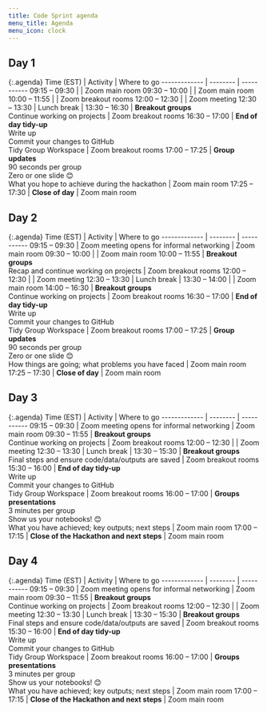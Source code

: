 ```yaml
---
title: Code Sprint agenda
menu_title: Agenda
menu_icon: clock
---
```


## Day 1

{:.agenda}
Time (EST)    | Activity | Where to go
------------- | -------- | -----------
09:15 – 09:30 |  | Zoom main room
09:30 – 10:00 |  | Zoom main room
10:00 – 11:55 |  | Zoom breakout rooms
12:00 – 12:30 |  | Zoom meeting
12:30 – 13:30 | Lunch break |
13:30 – 16:30 | **Breakout groups**<br>Continue working on projects | Zoom breakout rooms
16:30 – 17:00 | **End of day tidy-up**<br>Write up<br>Commit your changes to GitHub<br>Tidy Group Workspace | Zoom breakout rooms
17:00 – 17:25 | **Group updates**<br>90 seconds per group<br>Zero or one slide 😊<br>What you hope to achieve during the hackathon | Zoom main room
17:25 – 17:30 | **Close of day** | Zoom main room

## Day 2

{:.agenda}
Time (EST)    | Activity | Where to go
------------- | -------- | -----------
09:15 – 09:30 | Zoom meeting opens for informal networking | Zoom main room
09:30 – 10:00 |  | Zoom main room
10:00 – 11:55 | **Breakout groups**<br>Recap and continue working on projects | Zoom breakout rooms
12:00 – 12:30 | | Zoom meeting
12:30 – 13:30 | Lunch break |
13:30 – 14:00 | | Zoom main room
14:00 – 16:30 | **Breakout groups**<br>Continue working on projects | Zoom breakout rooms
16:30 – 17:00 | **End of day tidy-up**<br>Write up<br>Commit your changes to GitHub<br>Tidy Group Workspace | Zoom breakout rooms
17:00 – 17:25 | **Group updates**<br>90 seconds per group<br>Zero or one slide 😊<br>How things are going; what problems you have faced | Zoom main room
17:25 – 17:30 | **Close of day** | Zoom main room

## Day 3

{:.agenda}
Time (EST)    | Activity | Where to go
------------- | -------- | -----------
09:15 – 09:30 | Zoom meeting opens for informal networking | Zoom main room
09:30 – 11:55 | **Breakout groups**<br>Continue working on projects | Zoom breakout rooms
12:00 – 12:30 | | Zoom meeting
12:30 – 13:30 | Lunch break |
13:30 – 15:30 | **Breakout groups**<br>Final steps and ensure code/data/outputs are saved | Zoom breakout rooms
15:30 – 16:00 | **End of day tidy-up**<br>Write up<br>Commit your changes to GitHub<br>Tidy Group Workspace | Zoom breakout rooms
16:00 – 17:00 | **Groups presentations**<br>3 minutes per group<br>Show us your notebooks! 😊<br>What you have achieved; key outputs; next steps | Zoom main room
17:00 – 17:15 | **Close of the Hackathon and next steps** | Zoom main room

## Day 4

{:.agenda}
Time (EST)    | Activity | Where to go
------------- | -------- | -----------
09:15 – 09:30 | Zoom meeting opens for informal networking | Zoom main room
09:30 – 11:55 | **Breakout groups**<br>Continue working on projects | Zoom breakout rooms
12:00 – 12:30 | | Zoom meeting
12:30 – 13:30 | Lunch break |
13:30 – 15:30 | **Breakout groups**<br>Final steps and ensure code/data/outputs are saved | Zoom breakout rooms
15:30 – 16:00 | **End of day tidy-up**<br>Write up<br>Commit your changes to GitHub<br>Tidy Group Workspace | Zoom breakout rooms
16:00 – 17:00 | **Groups presentations**<br>3 minutes per group<br>Show us your notebooks! 😊<br>What you have achieved; key outputs; next steps | Zoom main room
17:00 – 17:15 | **Close of the Hackathon and next steps** | Zoom main room
